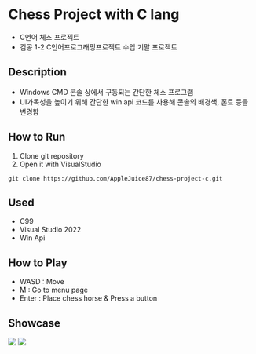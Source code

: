 # Chess Project with C lang
- C언어 체스 프로젝트
- 컴공 1-2 C언어프로그래밍프로젝트 수업 기말 프로젝트

## Description
- Windows CMD 콘솔 상에서 구동되는 간단한 체스 프로그램
- UI가독성을 높이기 위해 간단한 win api 코드를 사용해 콘솔의 배경색, 폰트 등을 변경함

## How to Run
1. Clone git repository
2. Open it with VisualStudio

```shell
git clone https://github.com/AppleJuice87/chess-project-c.git
```

## Used
- C99
- Visual Studio 2022
- Win Api

## How to Play
- WASD : Move
- M : Go to menu page
- Enter : Place chess horse & Press a button

## Showcase
<img src="/images/chess_menu.png">


<img src="/images/chess_game.png">


